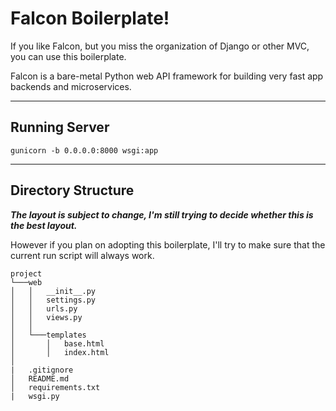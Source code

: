 Falcon Boilerplate!
===================
If you like Falcon, but you miss the organization of Django or other MVC, you can use this boilerplate. 

Falcon is a bare-metal Python web API framework for building very fast app backends and microservices. 

----------

Running Server
-------------

`gunicorn -b 0.0.0.0:8000 wsgi:app`

----------

Directory Structure
--------------------

***The layout is subject to change, I'm still trying to decide whether this is the best layout.*** 

However if you plan on adopting this boilerplate, I'll try to make sure that the current run script will always work.

```
project
└───web
│   │   __init__.py
│   │   settings.py
│   │   urls.py
│   │   views.py
│   │
│   └───templates
│       │   base.html
│       │   index.html
│
|   .gitignore
│   README.md    
│   requirements.txt
|   wsgi.py
```
